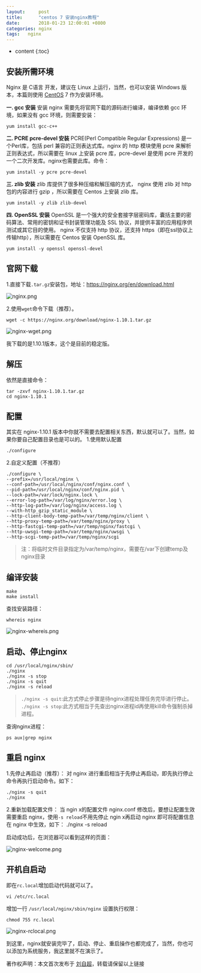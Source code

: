 ```yaml
---
layout:     post
title:      "centos 7 安装nginx教程"
date:       2018-01-23 12:00:01 +0800
categories:	nginx
tags:	nginx
---
```


* content
{:toc}



## 安装所需环境

Nginx 是 C语言 开发，建议在 Linux 上运行，当然，也可以安装 Windows 版本，本篇则使用 [CentOS](http://www.linuxidc.com/topicnews.aspx?tid=14) 7 作为安装环境。

**一. gcc 安装**
安装 nginx 需要先将官网下载的源码进行编译，编译依赖 gcc 环境，如果没有 gcc 环境，则需要安装：

```
yum install gcc-c++
```

**二. PCRE pcre-devel 安装**
PCRE(Perl Compatible Regular Expressions) 是一个Perl库，包括 perl 兼容的正则表达式库。nginx 的 http 模块使用 pcre 来解析正则表达式，所以需要在 linux 上安装 pcre 库，pcre-devel 是使用 pcre 开发的一个二次开发库。nginx也需要此库。命令：

```
yum install -y pcre pcre-devel
```

**三. zlib 安装**
zlib 库提供了很多种压缩和解压缩的方式， nginx 使用 zlib 对 http 包的内容进行 gzip ，所以需要在 Centos 上安装 zlib 库。

```
yum install -y zlib zlib-devel
```

**四. OpenSSL 安装**
OpenSSL 是一个强大的安全套接字层密码库，囊括主要的密码算法、常用的密钥和证书封装管理功能及 SSL 协议，并提供丰富的应用程序供测试或其它目的使用。
nginx 不仅支持 http 协议，还支持 https（即在ssl协议上传输http），所以需要在 Centos 安装 OpenSSL 库。

```
yum install -y openssl openssl-devel
```

## 官网下载

1.直接下载`.tar.gz`安装包，地址：<https://nginx.org/en/download.html>

![nginx.png](http://www.linuxidc.com/upload/2016_09/160905180451092.png)

2.使用`wget`命令下载（推荐）。

```
wget -c https://nginx.org/download/nginx-1.10.1.tar.gz
```

![nginx-wget.png](http://www.linuxidc.com/upload/2016_09/160905180451091.png)

我下载的是1.10.1版本，这个是目前的稳定版。

## 解压

依然是直接命令：

```
tar -zxvf nginx-1.10.1.tar.gz
cd nginx-1.10.1
```

## 配置

其实在 nginx-1.10.1 版本中你就不需要去配置相关东西，默认就可以了。当然，如果你要自己配置目录也是可以的。
1.使用默认配置

```
./configure
```

2.自定义配置（不推荐）

```
./configure \
--prefix=/usr/local/nginx \
--conf-path=/usr/local/nginx/conf/nginx.conf \
--pid-path=/usr/local/nginx/conf/nginx.pid \
--lock-path=/var/lock/nginx.lock \
--error-log-path=/var/log/nginx/error.log \
--http-log-path=/var/log/nginx/access.log \
--with-http_gzip_static_module \
--http-client-body-temp-path=/var/temp/nginx/client \
--http-proxy-temp-path=/var/temp/nginx/proxy \
--http-fastcgi-temp-path=/var/temp/nginx/fastcgi \
--http-uwsgi-temp-path=/var/temp/nginx/uwsgi \
--http-scgi-temp-path=/var/temp/nginx/scgi
```

> 注：将临时文件目录指定为/var/temp/nginx，需要在/var下创建temp及nginx目录

## 编译安装

```
make
make install
```

查找安装路径：

```
whereis nginx
```

![nginx-whereis.png](http://www.linuxidc.com/upload/2016_09/160905180451094.png)

## 启动、停止nginx

```
cd /usr/local/nginx/sbin/
./nginx 
./nginx -s stop
./nginx -s quit
./nginx -s reload
```

> `./nginx -s quit`:此方式停止步骤是待nginx进程处理任务完毕进行停止。
> `./nginx -s stop`:此方式相当于先查出nginx进程id再使用kill命令强制杀掉进程。

查询nginx进程：

```
ps aux|grep nginx
```

## 重启 nginx

1.先停止再启动（推荐）：
对 nginx 进行重启相当于先停止再启动，即先执行停止命令再执行启动命令。如下：

```
./nginx -s quit
./nginx
```

2.重新加载配置文件：
当 ngin x的配置文件 nginx.conf 修改后，要想让配置生效需要重启 nginx，使用`-s reload`不用先停止 ngin x再启动 nginx 即可将配置信息在 nginx 中生效，如下：
./nginx -s reload

启动成功后，在浏览器可以看到这样的页面：

![nginx-welcome.png](http://www.linuxidc.com/upload/2016_09/160905180451093.png)

## 开机自启动

即在`rc.local`增加启动代码就可以了。

```
vi /etc/rc.local
```

增加一行 `/usr/local/nginx/sbin/nginx`
设置执行权限：

```
chmod 755 rc.local
```

![nginx-rclocal.png](http://www.linuxidc.com/upload/2016_09/160905180451095.png)

到这里，nginx就安装完毕了，启动、停止、重启操作也都完成了，当然，你也可以添加为系统服务，我这里就不在演示了。

 

著作权声明：本文首次发布于 [刘自超](https://liuwc.xyz)，转载请保留以上链接